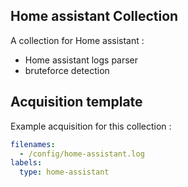 ## Home assistant Collection

A collection for Home assistant :
 - Home assistant logs parser
 - bruteforce detection
 
 ## Acquisition template

Example acquisition for this collection :

```yaml
filenames:
  - /config/home-assistant.log
labels:
  type: home-assistant
```
